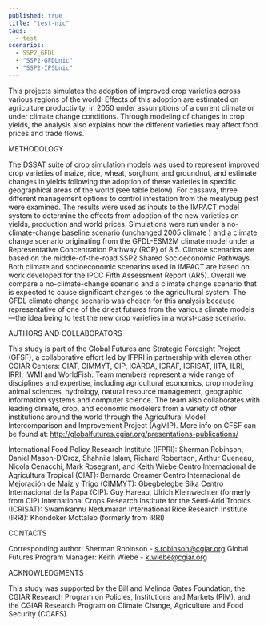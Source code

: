 ```yaml
---
published: true
title: "test-nic"
tags: 
  - test
scenarios: 
  - SSP2_GFDL
  - "SSP2-GFDLnic"
  - "SSP2-IPSLnic"
---
```


This projects simulates the adoption of improved crop varieties across various regions of the world. Effects of this adoption are estimated on agriculture productivity, in 2050 under assumptions of a current climate or under climate change conditions. Through modeling of changes in crop yields, the analysis also explains how the different varieties may affect food prices and trade flows.

METHODOLOGY

The DSSAT suite of crop simulation models was used to represent improved crop varieties of maize, rice, wheat, sorghum, and groundnut, and estimate changes in yields following the adoption of these varieties in specific geographical areas of the world (see table below). For cassava, three different management options to control infestation from the mealybug pest were examined. The results were used as inputs to the IMPACT model system to determine the effects from adoption of the new varieties on yields, production and world prices. Simulations were run under a no-climate-change baseline scenario (unchanged 2005 climate ) and a climate change scenario originating from the GFDL-ESM2M climate model under a Representative Concentration Pathway (RCP) of 8.5. Climate scenarios are based on the middle-of-the-road SSP2 Shared Socioeconomic Pathways. Both climate and socioeconomic scenarios used in IMPACT are based on work developed for the IPCC Fifth Assessment Report (AR5). Overall we compare a no-climate-change scenario and a climate change scenario that is expected to cause significant changes to the agricultural system. The GFDL climate change scenario was chosen for this analysis because representative of one of the driest futures from the various climate models—the idea being to test the new crop varieties in a worst-case scenario.


AUTHORS AND COLLABORATORS

This study is part of the Global Futures and Strategic Foresight Project (GFSF), a collaborative effort led by IFPRI in partnership with eleven other CGIAR Centers: CIAT, CIMMYT, CIP, ICARDA, ICRAF, ICRISAT, IITA, ILRI, IRRI, IWMI and WorldFish. Team members represent a wide range of disciplines and expertise, including agricultural economics, crop modeling, animal sciences, hydrology, natural resource management, geographic information systems and computer science. The team also collaborates with leading climate, crop, and economic modelers from a variety of other institutions around the world through the Agricultural Model Intercomparison and Improvement Project (AgMIP). 
More info on GFSF can be found at: http://globalfutures.cgiar.org/presentations-publications/

International Food Policy Research Institute (IFPRI): Sherman Robinson, Daniel Mason-D’Croz, Shahnila Islam, Richard Robertson, Arthur Gueneau, Nicola Cenacchi, Mark Rosegrant, and Keith Wiebe
Centro Internacional de Agricultura Tropical (CIAT): Bernardo Creamer
Centro Internacional de Mejoración de Maiz y Trigo (CIMMYT): Gbegbelegbe Sika
Centro Internacional de la Papa (CIP): Guy Hareau, Ulrich Kleinwechter (formerly from CIP)
International Crops Research Institute for the Semi-Arid Tropics (ICRISAT): Swamikannu Nedumaran 
International Rice Research Institute (IRRI): Khondoker Mottaleb (formerly from IRRI)


CONTACTS

Corresponding author: Sherman Robinson - s.robinson@cgiar.org
Global Futures Program Manager: Keith Wiebe - k.wiebe@cgiar.org


ACKNOWLEDGMENTS

This study was supported by the Bill and Melinda Gates Foundation, the CGIAR Research Program on Policies, Institutions and Markets (PIM), and the CGIAR Research Program on Climate Change, Agriculture and Food Security (CCAFS).